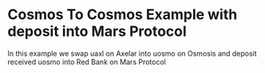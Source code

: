 # Cosmos To Cosmos Example with deposit into Mars Protocol

In this example we swap uaxl on Axelar into uosmo on Osmosis and deposit received uosmo into Red Bank on Mars Protocol